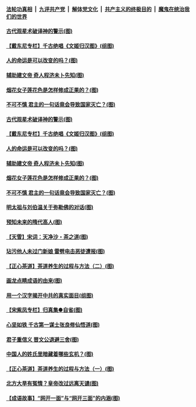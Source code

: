 ####  [法轮功真相](../../../../basic/blob/master/README.md?t=06201931) &nbsp;|&nbsp; [九评共产党](../../../../9ping.md/blob/master/README.md?t=06201931) &nbsp;|&nbsp; [解体党文化](../../../../jtdwh.md/blob/master/README.md?t=06201931)  &nbsp;|&nbsp; [共产主义的终极目的](../../../../gczydzjmd.md/blob/master/README.md?t=06201931) &nbsp;|&nbsp; [魔鬼在统治我们的世界](../../../../mgztzwmdsj.md/blob/master/README.md?t=06201931) 

#### [古代观星术破译神的警示(图)](../pages/p7/936938.md?t=06201931) 

#### [【戴东尼专栏】千古绝唱《文姬归汉图》(组图)](../pages/p7/933598.md?t=06201931) 

#### [人的命运是可以改变的吗？(图)](../pages/p7/936633.md?t=06201931) 

#### [辅助建文帝 奇人程济未卜先知(图)](../pages/p7/936751.md?t=06201931) 

#### [烟花女子莲花色是怎样修成正果的？(图)](../pages/p7/936627.md?t=06201931) 

#### [不可不慎 君主的一句话竟会导致国家灭亡？(图)](../pages/p7/936921.md?t=06201931) 

#### [古代观星术破译神的警示(图)](../pages/p7/936938.md?t=06201931) 

#### [【戴东尼专栏】千古绝唱《文姬归汉图》(组图)](../pages/p7/933598.md?t=06201931) 

#### [人的命运是可以改变的吗？(图)](../pages/p7/936633.md?t=06201931) 

#### [辅助建文帝 奇人程济未卜先知(图)](../pages/p7/936751.md?t=06201931) 

#### [烟花女子莲花色是怎样修成正果的？(图)](../pages/p7/936627.md?t=06201931) 

#### [不可不慎 君主的一句话竟会导致国家灭亡？(图)](../pages/p7/936921.md?t=06201931) 

#### [明太祖与刘伯温关于弥勒佛的对话(图)](../pages/p7/936918.md?t=06201931) 

#### [预知未来的隋代高人(图)](../pages/p7/936519.md?t=06201931) 

#### [【天雪】宋词：天净沙・茶之道(图)](../pages/p7/936606.md?t=06201931) 

#### [玷污他人未过门新娘 雷劈电击恶徒遭报(图)](../pages/p7/936730.md?t=06201931) 

#### [【正心茶道】茶道养生的过程与方法（二）(图)](../pages/p7/936188.md?t=06201931) 

#### [画龙点睛成语的由来(图)](../pages/p7/936521.md?t=06201931) 

#### [用一个汉字揭开中共的真实面目(组图)](../pages/p7/936605.md?t=06201931) 

#### [【宋紫凤专栏】归真集●自省(图)](../pages/p7/936715.md?t=06201931) 

#### [心坚如铁 千古第一谋士张良修仙悟道(图)](../pages/p7/936518.md?t=06201931) 

#### [君子重信义 晋文公退避三舍(图)](../pages/p7/936517.md?t=06201931) 

#### [中国人的姓氏里暗藏着哪些玄机？(图)](../pages/p7/936608.md?t=06201931) 

#### [【正心茶道】茶道养生的过程与方法（一）(图)](../pages/p7/936187.md?t=06201931) 

#### [北方大旱有冤情？皇帝改过远离天谴(图)](../pages/p7/936431.md?t=06201931) 

#### [【成语故事】“网开一面”与“网开三面”的内涵(图)](../pages/p7/936380.md?t=06201931) 

